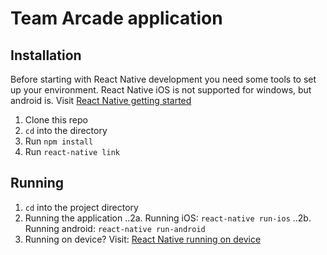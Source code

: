 # Team Arcade application

## Installation

Before starting with React Native development you need some tools to set up your environment. React Native iOS is not supported for windows, but android is. Visit [React Native getting started](https://facebook.github.io/react-native/docs/getting-started.html)

1. Clone this repo
2. ```cd``` into the directory
3. Run ```npm install```
4. Run ```react-native link```

## Running

1. ```cd``` into the project directory
2. Running the application
..2a.	Running iOS: ```react-native run-ios```
..2b. Running android: ```react-native run-android```
3. Running on device? Visit: [React Native running on device](https://facebook.github.io/react-native/docs/running-on-device.html)